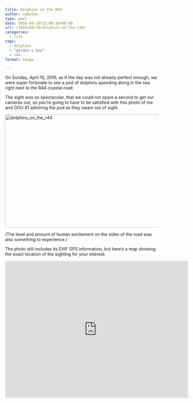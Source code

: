```yaml
---
title: Dolphins on the R44
author: cpbotha
type: post
date: 2016-04-10T15:00:18+00:00
url: /2016/04/10/dolphins-on-the-r44/
categories:
  - life
tags:
  - dolphins
  - "gordon's bay"
  - r44
format: image

---
```

On Sunday, April 10, 2016, as if the day was not already perfect enough, we were super fortunate to see a pod of dolphins speeding along in the sea right next to the R44 coastal road.

The sight was so spectacular, that we could not spare a second to get our cameras out, so you&#8217;re going to have to be satisfied with this photo of me and GOU #1 admiring the pod as they swam out of sight.

<a href="https://cpbotha.net/wp-content/uploads/2016/04/dolphins_on_the_r44.jpg" data-rel="lightbox-image-0" data-rl_title="" data-rl_caption="" title=""><img data-attachment-id="2389" data-permalink="https://cpbotha.net/2016/04/10/dolphins-on-the-r44/dolphins_on_the_r44/" data-orig-file="https://cpbotha.net/wp-content/uploads/2016/04/dolphins_on_the_r44.jpg" data-orig-size="1920,1080" data-comments-opened="1" data-image-meta="{&quot;aperture&quot;:&quot;2.4&quot;,&quot;credit&quot;:&quot;&quot;,&quot;camera&quot;:&quot;LG-D855&quot;,&quot;caption&quot;:&quot;&quot;,&quot;created_timestamp&quot;:&quot;1460304914&quot;,&quot;copyright&quot;:&quot;&quot;,&quot;focal_length&quot;:&quot;3.97&quot;,&quot;iso&quot;:&quot;50&quot;,&quot;shutter_speed&quot;:&quot;0.00078003120124805&quot;,&quot;title&quot;:&quot;&quot;,&quot;orientation&quot;:&quot;1&quot;}" data-image-title="dolphins_on_the_r44" data-image-description="" data-medium-file="https://cpbotha.net/wp-content/uploads/2016/04/dolphins_on_the_r44-300x169.jpg" data-large-file="https://cpbotha.net/wp-content/uploads/2016/04/dolphins_on_the_r44-1024x576.jpg" class="alignnone wp-image-2389 size-large" src="https://cpbotha.net/wp-content/uploads/2016/04/dolphins_on_the_r44-1024x576.jpg" alt="dolphins_on_the_r44" width="660" height="371" srcset="https://cpbotha.net/wp-content/uploads/2016/04/dolphins_on_the_r44-1024x576.jpg 1024w, https://cpbotha.net/wp-content/uploads/2016/04/dolphins_on_the_r44-300x169.jpg 300w, https://cpbotha.net/wp-content/uploads/2016/04/dolphins_on_the_r44-768x432.jpg 768w" sizes="(max-width: 709px) 85vw, (max-width: 909px) 67vw, (max-width: 984px) 61vw, (max-width: 1362px) 45vw, 600px" /></a>

(The level and amount of human excitement on the sides of the road was also something to experience.)

The photo still includes its EXIF GPS information, but here&#8217;s a map showing the exact location of the sighting for your interest:

<iframe src="https://www.google.com/maps/embed?pb=!1m18!1m12!1m3!1d3300.994836675115!2d18.839709715218266!3d-34.172049680573494!2m3!1f0!2f0!3f0!3m2!1i1024!2i768!4f13.1!3m3!1m2!1s0x0%3A0x0!2zMzTCsDEwJzE5LjQiUyAxOMKwNTAnMzAuOCJF!5e0!3m2!1sen!2s!4v1460880870012" width="600" height="450" frameborder="0" style="border:0" allowfullscreen></iframe>
